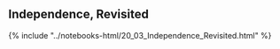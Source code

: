 Independence, Revisited
------

{% include "../notebooks-html/20_03_Independence_Revisited.html" %}

